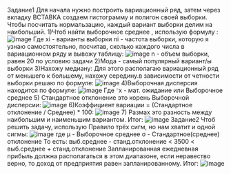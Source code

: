 Задание1
Для начала нужно построить вариационный ряд, затем через вкладку ВСТАВКА создаем гистограмму и полигон своей выборки.
Чтобы посчитать нормальзацию, каждый вариант выборки делим на наибольший.
1)Чтоб найти выборочное среднее , использую формулу :
![image](https://user-images.githubusercontent.com/112616583/192827114-382e182a-ce25-499b-a6af-2118e5a26859.png)
Где xi - варианты выборки
ni - частота выборки, которую я узнаю самостоятельно, посчитав, сколько каждого числа в вариационном ряду и вывожу таблицу:
![image](https://user-images.githubusercontent.com/113569350/192828270-336da052-c103-4794-b783-0e89e438e8ed.png)
n - объем выборки, равен 20 по условию задачи
2)Мода - самый популярный вариант/ы выборки
3)Нахожу медиану:
Для этого располагаю вариационный ряд от меньшего к большему, нахожу середину.в зависимости от четности выборки решаю по формуле:
![image](https://user-images.githubusercontent.com/112616583/192827530-a903b774-c7dd-45ad-a4de-910f1968ba02.png)
4)Выборочная дисперсия находится по формуле:
![image](https://user-images.githubusercontent.com/112616583/192827581-c4e27a76-8b87-4c39-b378-a7a6cef1b3c2.png)
Где ⁻x - мат. ожидание или Выборочное среднее
5) Стандартное отклонение это корень Выборочной дисперсии:
![image](https://user-images.githubusercontent.com/112616583/192827616-5aeaff0f-85fa-4e37-ba32-6f1458d8f4ad.png)
6)Коэффициент вариации = (Стандартное отклонение / Среднее) * 100:
![image](https://user-images.githubusercontent.com/112616583/192827655-0486f470-eb02-4304-961d-7cb9e4d226d0.png)
7) Размах это разность между наибольшим и наименьшим вариантом.
Итог:
![image](https://user-images.githubusercontent.com/113569350/192828330-26c47064-b8d8-46b0-b360-b0e2df4a2c3c.png)
Задание2
Чтоб решить задачу, использую Правило трёх сигм, но нам хватит и одной сигмы:
![image](https://user-images.githubusercontent.com/112616583/192827768-d2d10a74-2a3d-4487-a3ff-b9fb2e697940.png)
где μ - Выборочное среднее
σ - Стандартное(среднее) отклонение
То есть: выб.среднее - станд.отклонение < 3500 < выб.среднее + станд.отклонение
Запланированная ежедневная прибыль должна располагаться в этом диапазоне, если неравество верно, то доход от предприятия равен запланированному.
Итог:
![image](https://user-images.githubusercontent.com/113569350/192828365-a6f7a340-2f00-4d57-a2de-4b423c8fb3f9.png)
